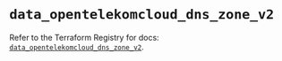 # `data_opentelekomcloud_dns_zone_v2`

Refer to the Terraform Registry for docs: [`data_opentelekomcloud_dns_zone_v2`](https://registry.terraform.io/providers/opentelekomcloud/opentelekomcloud/1.36.35/docs/data-sources/dns_zone_v2).
